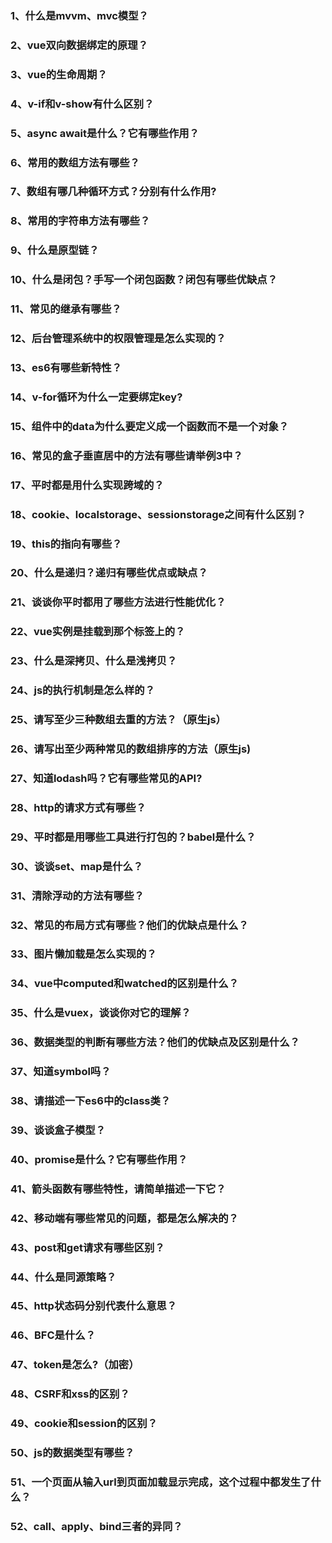 ### 1、什么是mvvm、mvc模型？

### 2、vue双向数据绑定的原理？

### 3、vue的生命周期？

### 4、v-if和v-show有什么区别？

### 5、async await是什么？它有哪些作用？

### 6、常用的数组方法有哪些？

### 7、数组有哪几种循环方式？分别有什么作用?

### 8、常用的字符串方法有哪些？

### 9、什么是原型链？

### 10、什么是闭包？手写一个闭包函数？闭包有哪些优缺点？

### 11、常见的继承有哪些？

### 12、后台管理系统中的权限管理是怎么实现的？

### 13、es6有哪些新特性？

### 14、v-for循环为什么一定要绑定key?

### 15、组件中的data为什么要定义成一个函数而不是一个对象？

### 16、常见的盒子垂直居中的方法有哪些请举例3中？

### 17、平时都是用什么实现跨域的？

### 18、cookie、localstorage、sessionstorage之间有什么区别？

### 19、this的指向有哪些？

### 20、什么是递归？递归有哪些优点或缺点？

### 21、谈谈你平时都用了哪些方法进行性能优化？

### 22、vue实例是挂载到那个标签上的？

### 23、什么是深拷贝、什么是浅拷贝？

### 24、js的执行机制是怎么样的？

### 25、请写至少三种数组去重的方法？（原生js）

### 26、请写出至少两种常见的数组排序的方法（原生js)

### 27、知道lodash吗？它有哪些常见的API?

### 28、http的请求方式有哪些？

### 29、平时都是用哪些工具进行打包的？babel是什么？

### 30、谈谈set、map是什么？

### 31、清除浮动的方法有哪些？

### 32、常见的布局方式有哪些？他们的优缺点是什么？

### 33、图片懒加载是怎么实现的？

### 34、vue中computed和watched的区别是什么？

### 35、什么是vuex，谈谈你对它的理解？

### 36、数据类型的判断有哪些方法？他们的优缺点及区别是什么？

### 37、知道symbol吗？

### 38、请描述一下es6中的class类？

### 39、谈谈盒子模型？

### 40、promise是什么？它有哪些作用？

### 41、箭头函数有哪些特性，请简单描述一下它？

### 42、移动端有哪些常见的问题，都是怎么解决的？

### 43、post和get请求有哪些区别？

### 44、什么是同源策略？

### 45、http状态码分别代表什么意思？

### 46、BFC是什么？

### 47、token是怎么?（加密）

### 48、CSRF和xss的区别？

### 49、cookie和session的区别？

### 50、js的数据类型有哪些？

### 51、一个页面从输入url到页面加载显示完成，这个过程中都发生了什么？

### 52、call、apply、bind三者的异同？
